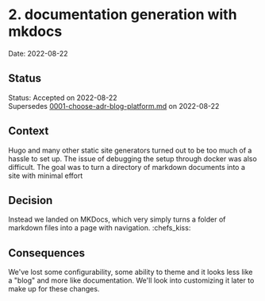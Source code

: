 # 2. documentation generation with mkdocs

Date: 2022-08-22

## Status

Status: Accepted on 2022-08-22  
Supersedes [0001-choose-adr-blog-platform.md](0001-choose-adr-blog-platform.md) on 2022-08-22

## Context

Hugo and many other static site generators turned out to be too much of a hassle to set up. The issue of debugging the setup through docker was also difficult. The goal was to turn a directory of markdown documents into a site with minimal effort

## Decision

Instead we landed on MKDocs, which very simply turns a folder of markdown files into a page with navigation. :chefs_kiss:

## Consequences

We've lost some configurability, some ability to theme and it looks less like a "blog" and more like documentation. We'll look into customizing it later to make up for these changes.
